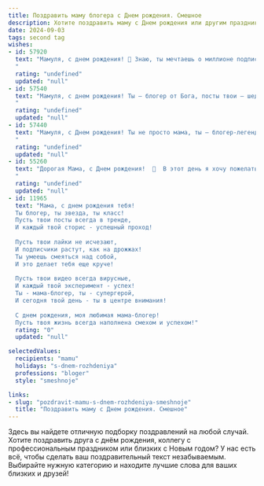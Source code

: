 ```yaml
---
title: Поздравить маму блогера c Днем рождения. Смешное
description: Хотите поздравить маму c Днем рождения или другим праздником? Наш ИИ создаст незабываемое поздравление, а вы обязательно выделитесь среди других.  
date: 2024-09-03
tags: second tag
wishes:
- id: 57920
  text: "Мамуля, с днем рождения! 🥳 Знаю, ты мечтаешь о миллионе подписчиков, но пока что получаешь только лайки от бабушки.  😂  Пусть этот год будет полон ярких контента, позитива и, конечно же,  денежных  транзакций от спонсоров! 💸  🎉
  "
  rating: "undefined"
  updated: "null"
- id: 57540
  text: "Мамуля, с днем рождения! Ты – блогер от Бога, посты твои – шедевр! Надеюсь, твой контент сегодня будет посвящён моим заслугам, ну, или хотя бы моему имени. 😉🎂🎉
  "
  rating: "undefined"
  updated: "null"
- id: 57440
  text: "Мамуля, с Днем рождения! Ты не просто мама, ты — блогер-легенда! Вдохновляешь миллионы лайками и комментариями, а все потому, что ты — лучшая! Пусть твои подписчики растут, как на дрожжах, а твоя жизнь будет полна ярких событий, достойных отдельного поста!
  "
  rating: "undefined"
  updated: "null"
- id: 55260
  text: "Дорогая Мама, с Днем рождения!  🎉  В этот день я хочу пожелать тебе, чтобы твоя аудитория росла так же быстро, как твои лайки, а доход от блога превышал все твои самые смелые прогнозы! 🤑  Пусть твои видео всегда будут в тренде, а комментарии — только добрые и восторженные! 😜
  "
  rating: "undefined"
  updated: "null"
- id: 11965
  text: "Мама, с днем рождения тебя!
  Ты блогер, ты звезда, ты класс!
  Пусть твои посты всегда в тренде,
  И каждый твой сторис - успешный проход!
  
  Пусть твои лайки не исчезают,
  И подписчики растут, как на дрожжах!
  Ты умеешь смеяться над собой,
  И это делает тебя еще круче!
  
  Пусть твои видео всегда вирусные,
  И каждый твой эксперимент - успех!
  Ты - мама-блогер, ты - супергерой,
  И сегодня твой день - ты в центре внимания!
  
  С днем рождения, моя любимая мама-блогер!
  Пусть твоя жизнь всегда наполнена смехом и успехом!"
  rating: "0"
  updated: "null"

selectedValues:
  recipients: "mamu"
  holidays: "s-dnem-rozhdeniya"
  professions: "bloger"
  style: "smeshnoje"

links:
- slug: "pozdravit-mamu-s-dnem-rozhdeniya-smeshnoje"
  title: "Поздравить маму c Днем рождения. Смешное"
---
```


Здесь вы найдете отличную подборку поздравлений на любой случай. 
Хотите поздравить друга с днём рождения, коллегу с профессиональным праздником или близких с Новым годом? У нас есть всё, чтобы сделать ваш поздравительный текст незабываемым. Выбирайте нужную категорию и находите лучшие слова для ваших близких и друзей!
